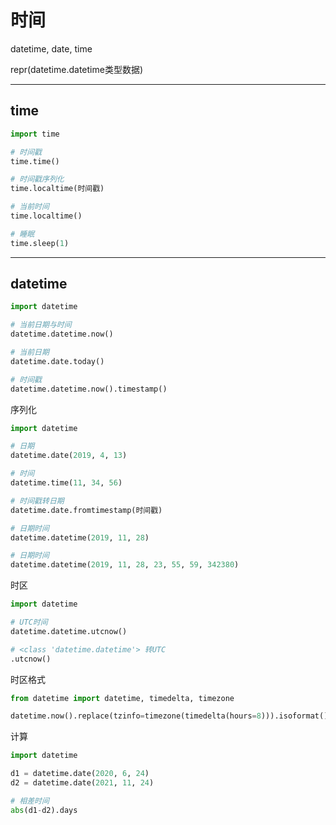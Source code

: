 # 时间
datetime, date, time


repr(datetime.datetime类型数据)

---
## time

```python
import time

# 时间戳
time.time()

# 时间戳序列化
time.localtime(时间戳)

# 当前时间
time.localtime()
```

```python
# 睡眠
time.sleep(1)
```

---
## datetime

```python
import datetime

# 当前日期与时间
datetime.datetime.now()

# 当前日期
datetime.date.today()

# 时间戳
datetime.datetime.now().timestamp()
```

序列化

```python
import datetime

# 日期
datetime.date(2019, 4, 13)

# 时间
datetime.time(11, 34, 56)

# 时间戳转日期
datetime.date.fromtimestamp(时间戳)

# 日期时间
datetime.datetime(2019, 11, 28)

# 日期时间
datetime.datetime(2019, 11, 28, 23, 55, 59, 342380)
```

时区

```python
import datetime

# UTC时间
datetime.datetime.utcnow()

# <class 'datetime.datetime'> 转UTC
.utcnow()
```

时区格式

```python
from datetime import datetime, timedelta, timezone

datetime.now().replace(tzinfo=timezone(timedelta(hours=8))).isoformat()
```

计算

```python
import datetime

d1 = datetime.date(2020, 6, 24)
d2 = datetime.date(2021, 11, 24)

# 相差时间
abs(d1-d2).days
```